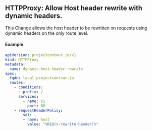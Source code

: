 ## HTTPProxy: Allow Host header rewrite with dynamic headers.

This Change allows the host header to be rewritten on requests using dynamic headers on the only route level.

#### Example
```yaml
apiVersion: projectcontour.io/v1
kind: HTTPProxy
metadata:
  name: dynamic-host-header-rewrite
spec:
  fqdn: local.projectcontour.io
  routes:
    - conditions:
      - prefix: /
      services:
        - name: s1
          port: 80
    - requestHeaderPolicy:
        set:
        - name: host
          value: "%REQ(x-rewrite-header)%"
```

